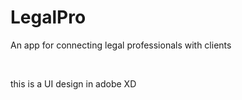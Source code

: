 # LegalPro
<p>An app for connecting legal professionals with clients</p><br>
 <p>this is a UI design in adobe XD</p>
